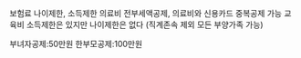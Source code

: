 보험료 나이제한, 소득제한
의료비 전부세액공제, 의료비와 신용카드 중복공제 가능
교육비 소득제한은 있지만 나이제한은 없다 (직계존속 제외 모든 부양가족 가능)




부녀자공제:50만원 
한부모공제:100만원